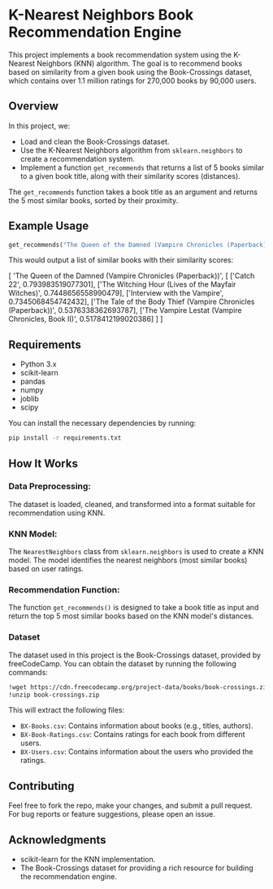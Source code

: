 # K-Nearest Neighbors Book Recommendation Engine

This project implements a book recommendation system using the K-Nearest Neighbors (KNN) algorithm. The goal is to recommend books based on similarity from a given book using the Book-Crossings dataset, which contains over 1.1 million ratings for 270,000 books by 90,000 users.

## Overview

In this project, we:

- Load and clean the Book-Crossings dataset.
- Use the K-Nearest Neighbors algorithm from `sklearn.neighbors` to create a recommendation system.
- Implement a function `get_recommends` that returns a list of 5 books similar to a given book title, along with their similarity scores (distances).

The `get_recommends` function takes a book title as an argument and returns the 5 most similar books, sorted by their proximity.

## Example Usage

```python
get_recommends("The Queen of the Damned (Vampire Chronicles (Paperback))")
```

This would output a list of similar books with their similarity scores:

[
  'The Queen of the Damned (Vampire Chronicles (Paperback))',
  [
    ['Catch 22', 0.793983519077301],
    ['The Witching Hour (Lives of the Mayfair Witches)', 0.7448656558990479],
    ['Interview with the Vampire', 0.7345068454742432],
    ['The Tale of the Body Thief (Vampire Chronicles (Paperback))', 0.5376338362693787],
    ['The Vampire Lestat (Vampire Chronicles, Book II)', 0.5178412199020386]
  ]
]

## Requirements

- Python 3.x
- scikit-learn
- pandas
- numpy
- joblib
- scipy

You can install the necessary dependencies by running:
```bash
pip install -r requirements.txt
```

## How It Works

### Data Preprocessing:
The dataset is loaded, cleaned, and transformed into a format suitable for recommendation using KNN.

### KNN Model:
The `NearestNeighbors` class from `sklearn.neighbors` is used to create a KNN model. The model identifies the nearest neighbors (most similar books) based on user ratings.

### Recommendation Function:
The function `get_recommends()` is designed to take a book title as input and return the top 5 most similar books based on the KNN model's distances.

### Dataset

The dataset used in this project is the Book-Crossings dataset, provided by freeCodeCamp. You can obtain the dataset by running the following commands:

```bash
!wget https://cdn.freecodecamp.org/project-data/books/book-crossings.zip
!unzip book-crossings.zip
```
This will extract the following files:

- `BX-Books.csv`: Contains information about books (e.g., titles, authors).
- `BX-Book-Ratings.csv`: Contains ratings for each book from different users.
- `BX-Users.csv`: Contains information about the users who provided the ratings.


## Contributing

Feel free to fork the repo, make your changes, and submit a pull request. For bug reports or feature suggestions, please open an issue.


## Acknowledgments

- scikit-learn for the KNN implementation.
- The Book-Crossings dataset for providing a rich resource for building the recommendation engine.


